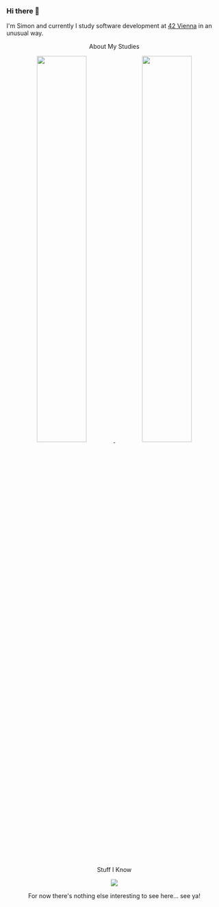 ### Hi there 👋

I'm Simon and currently I study software development at [42 Vienna](https://www.42vienna.com/) in an unusual way.

<div align="center">
  <p>About My Studies</p>
  <a href="https://github.com/Zekao/badge42" target="_blank" rel="noopener noreferrer">
    <img width="48%" src="https://badge.emaugale.com/api/v2/clx27e9gq118101qkslok3gnd/stats?cursusId=9&coalitionId=251" />
  </a>
  <a href="https://github.com/Zekao/badge42" target="_blank" rel="noopener noreferrer">
    <img width="48%" src="https://badge.emaugale.com/api/v2/clx27e9gq118101qkslok3gnd/stats?cursusId=21&coalitionId=255" />
  </a>
</div>

<div align="center">
  <p>Stuff I Know</p>
  <a href="https://skillicons.dev">
    <img src="https://skillicons.dev/icons?i=bash,bots,c,docker,py,rust,ts" />
  </a>
</div>

<p align="center">For now there's nothing else interesting to see here... see ya!</p>
